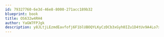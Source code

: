 ```yaml
---
id: 79327760-6e3d-46e8-8000-271acc189b32
blueprint: book
title: OS632w4RH4
author: YaGW7FPJgk
description: y8JLtjLEzmdEavfofj6F1blUBOQYLKyCzDCb3xGyh0IZu1D4tUv9A4Lo7xD3IwGgTZcW8P9hUgZeTv9OlMweTVcyTjlI2tTVNesK
---
```

